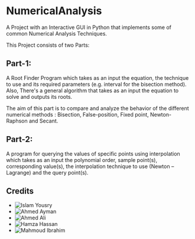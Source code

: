 # NumericalAnalysis
A Project with an Interactive GUI in Python that implements some of common Numerical Analysis Techniques. 

This Project consists of two Parts:

## Part-1:

A Root Finder Program which takes as an input the equation, the
technique to use and its required parameters (e.g. interval for the bisection method).
Also, There's a general algorithm that takes as an input the equation to solve and
outputs its roots.

The aim of this part is to compare and analyze the behavior of the different numerical methods
: Bisection, False-position, Fixed point, Newton-Raphson and Secant.


## Part-2:

A program for querying the values of specific points using
interpolation which takes as an input the polynomial order, sample point(s), corresponding value(s),
the interpolation technique to use (Newton – Lagrange) and the query point(s).


## Credits
* ![Islam Yousry](https://github.com/islam-yousry)
* ![Ahmed Ayman](https://github.com/Alzayady)
* ![Ahmed Ali](https://github.com/AhmedZahRan7)
* ![Hamza Hassan](https://github.com/Hamzawy63)
* ![Mahmoud Ibrahim](https://github.com/MahmoudManfi)

